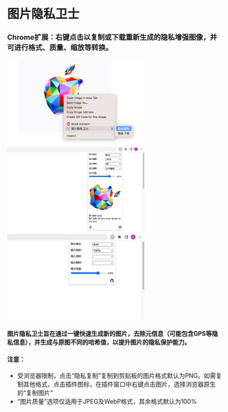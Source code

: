 # 图片隐私卫士

### Chrome扩展：右键点击以复制或下载重新生成的隐私增强图像，并可进行格式、质量、缩放等转换。

<img src="https://raw.githubusercontent.com/jackyr/image-privacy-guard/main/screenshots/demo3.png" alt="demo1" width="320" height="200" />
<img src="https://raw.githubusercontent.com/jackyr/image-privacy-guard/main/screenshots/demo4.png" alt="demo2" width="320" height="200" />
<img src="https://raw.githubusercontent.com/jackyr/image-privacy-guard/main/screenshots/demo5.png" alt="demo3" width="320" height="200" />

#### 图片隐私卫士旨在通过一键快速生成新的图片，去除元信息（可能包含GPS等隐私信息），并生成与原图不同的哈希值，以提升图片的隐私保护能力。

#### 注意：
- 受浏览器限制，点击“隐私复制”复制到剪贴板的图片格式默认为PNG。如需复制其他格式，点击插件图标，在插件窗口中右键点击图片，选择浏览器原生的“复制图片”
- “图片质量”选项仅适用于JPEG及WebP格式，其余格式默认为100%